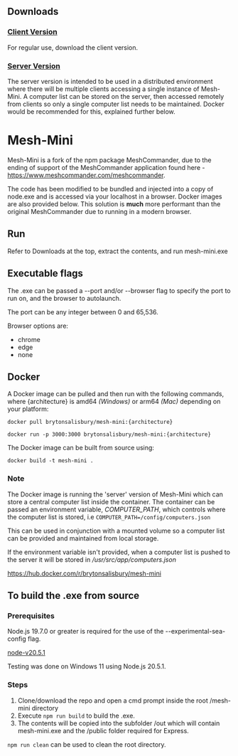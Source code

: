 ## Downloads

### [Client Version](https://github.com/BrytonSalisbury/mesh-mini/releases/download/v1.0.1/mesh-mini.zip)

For regular use, download the client version.

### [Server Version]()

The server version is intended to be used in a distributed environment where there will be multiple clients accessing a single instance of Mesh-Mini. A computer list can be stored on the server, then accessed remotely from clients so only a single computer list needs to be maintained. Docker would be recommended for this, explained further below.

# Mesh-Mini

Mesh-Mini is a fork of the npm package MeshCommander, due to the ending of support of the MeshCommander application found here - https://www.meshcommander.com/meshcommander.

The code has been modified to be bundled and injected into a copy of node.exe and is accessed via your localhost in a browser. Docker images are also provided below. This solution is **much** more performant than the original MeshCommander due to running in a modern browser.

## Run

Refer to Downloads at the top, extract the contents, and run mesh-mini.exe

## Executable flags

The .exe can be passed a --port and/or --browser flag to specify the port to run on, and the browser to autolaunch.

The port can be any integer between 0 and 65,536.

Browser options are:

- chrome
- edge
- none

## Docker

A Docker image can be pulled and then run with the following commands, where {architecture} is amd64 _(Windows)_ or arm64 _(Mac)_ depending on your platform:

`docker pull brytonsalisbury/mesh-mini:{architecture}`

`docker run -p 3000:3000 brytonsalisbury/mesh-mini:{architecture}`

The Docker image can be built from source using:

`docker build -t mesh-mini .`

### Note

The Docker image is running the 'server' version of Mesh-Mini which can store a central computer list inside the container. The container can be passed an environment variable, _COMPUTER_PATH_, which controls where the computer list is stored, i.e `COMPUTER_PATH=/config/computers.json`

This can be used in conjunction with a mounted volume so a computer list can be provided and maintained from local storage.

If the environment variable isn't provided, when a computer list is pushed to the server it will be stored in _/usr/src/app/computers.json_

https://hub.docker.com/r/brytonsalisbury/mesh-mini

## To build the .exe from source

### Prerequisites

Node.js 19.7.0 or greater is required for the use of the --experimental-sea-config flag.

[node-v20.5.1](https://nodejs.org/dist/v20.5.1/node-v20.5.1-x64.msi)

Testing was done on Windows 11 using Node.js 20.5.1.

### Steps

1. Clone/download the repo and open a cmd prompt inside the root /mesh-mini directory
2. Execute `npm run build` to build the .exe.
3. The contents will be copied into the subfolder /out which will contain mesh-mini.exe and the /public folder required for Express.

`npm run clean` can be used to clean the root directory.
